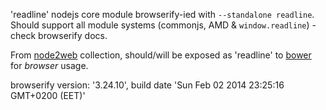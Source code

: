 'readline' nodejs core module browserify-ied with `--standalone readline`. Should support all module systems (commonjs, AMD & `window.readline`) - check browserify docs.

From [node2web](http://github.com/anodynos/node2web) collection,
should/will be exposed as 'readline' to [bower](http://bower.io) for *browser* usage.

browserify version: '3.24.10', build date 'Sun Feb 02 2014 23:25:16 GMT+0200 (EET)'